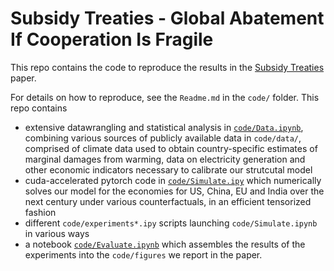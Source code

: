 # Subsidy Treaties - Global Abatement If Cooperation Is Fragile

This repo contains the code to reproduce the results in the [Subsidy Treaties](https://github.com/jonas-metzger/subsidy-treaties/tree/main/paper/Subsidy_Treaties-Jonas_Metzger.pdf) paper.


For details on how to reproduce, see the `Readme.md` in the `code/` folder. This repo contains 
- extensive datawrangling and statistical analysis in [`code/Data.ipynb`](https://github.com/Jonas-Metzger/subsidy-treaties/blob/main/code/Data.ipynb), combining various sources of publicly available data in `code/data/`, comprised of  climate data used to obtain country-specific estimates of marginal damages from warming, data on electricity generation and other economic indicators necessary to calibrate our strutcutal model
- cuda-accelerated pytorch code in [`code/Simulate.ipy`](https://github.com/Jonas-Metzger/subsidy-treaties/blob/main/code/Simulate.ipy) which numerically solves our model for the economies for US, China, EU and India over the next century under various counterfactuals, in an efficient tensorized fashion
- different `code/experiments*.ipy` scripts launching `code/Simulate.ipynb` in various ways 
- a notebook [`code/Evaluate.ipynb`](https://github.com/Jonas-Metzger/subsidy-treaties/blob/main/code/Evaluate.ipynb) which assembles the results of the experiments into the `code/figures` we report in the paper.
